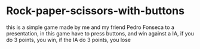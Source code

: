 # Rock-paper-scissors-with-buttons
this is a simple game made by me and my friend Pedro Fonseca to a presentation, in this game have to press buttons, and win against a IA, if you do 3 points, you win, if the IA do 3 points, you lose
